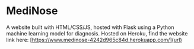 # MediNose
A website built with HTML/CSS/JS, hosted with Flask using a Python machine learning model for diagnosis. Hosted on Heroku, find the website link here: [https://www.medinose-4242d965c84d.herokuapp.com/](url)
